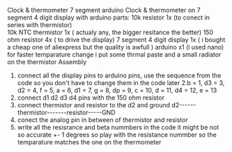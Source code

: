 Clock & thermometer 7 segment arduino
Clock & thermometer on 7 segment 4 digit display with arduino
parts: 
10k resistor 1x (to conect in series with thermistor)  
10k NTC thermistor  1x ( actualy any, the bigger resitance the better)
150 ohm resistor 4x ( to drive the display)
7 segment 4 digit display 1x ( i bought a cheap one of aliexpress but the quality is awfull )
arduino  x1 (i used nano) 
for faster temparature change i put some thrmal paste and a small radiator on the thermistor
Assembly
1. connect all the display pins to arduino pins, use the sequence from the code so you don't have to change them in the code later 
2.b = 1, d3 = 3, d2 = 4, f = 5, a = 6, d1 = 7, g = 8, dp = 9, c = 10, d = 11, d4 = 12, e = 13        
3. connect d1 d2 d3 d4 pins with the 150 ohm resistor 
4. connect thermistor and resistor to the d2 and ground        d2------thermistor-------resistor-----GND
5. conect the analog pin in between of thermistor and resistor                        
6. write all the resisrance and beta nummbers in the code it might be not so  accurate +- 1 degrees so play with the resistance nummber so the temparature matches the one on the thermometer
